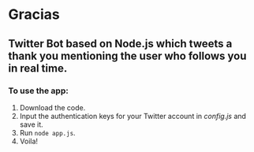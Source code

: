# Gracias
## Twitter Bot based on Node.js which tweets a thank you mentioning the user who follows you in real time.

### To use the app:
1. Download the code.
2. Input the authentication keys for your Twitter account in *config.js* and save it.
3. Run `node app.js`.
4. Voila!
